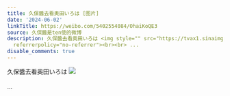 ```yaml
---
title: 久保醬去看奥田いろは [图片]
date: '2024-06-02'
linkTitle: https://weibo.com/5402554084/OhaiKoQE3
source: 久保醬是ten使的微博
description: 久保醬去看奥田いろは <img style="" src="https://tvax1.sinaimg.cn/large/005TCz76gy1hqb9t73j8cj30u00k0djv.jpg"
  referrerpolicy="no-referrer"><br><br> ...
disable_comments: true
---
```

久保醬去看奥田いろは <img style="" src="https://tvax1.sinaimg.cn/large/005TCz76gy1hqb9t73j8cj30u00k0djv.jpg" referrerpolicy="no-referrer"><br><br> ...